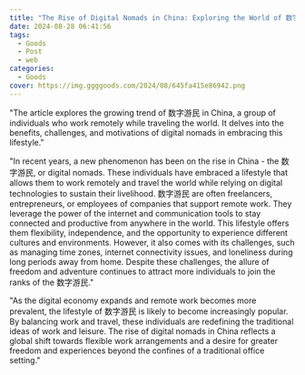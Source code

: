 ```yaml
---
title: "The Rise of Digital Nomads in China: Exploring the World of 数字游民"
date: 2024-08-28 06:41:56
tags:
  - Goods
  - Post
  - web
categories:
  - Goods
cover: https://img.ggggoods.com/2024/08/645fa415e86942.png
---
```


"The article explores the growing trend of 数字游民 in China, a group of individuals who work remotely while traveling the world. It delves into the benefits, challenges, and motivations of digital nomads in embracing this lifestyle."

"In recent years, a new phenomenon has been on the rise in China - the 数字游民, or digital nomads. These individuals have embraced a lifestyle that allows them to work remotely and travel the world while relying on digital technologies to sustain their livelihood. 数字游民 are often freelancers, entrepreneurs, or employees of companies that support remote work. They leverage the power of the internet and communication tools to stay connected and productive from anywhere in the world. This lifestyle offers them flexibility, independence, and the opportunity to experience different cultures and environments. However, it also comes with its challenges, such as managing time zones, internet connectivity issues, and loneliness during long periods away from home. Despite these challenges, the allure of freedom and adventure continues to attract more individuals to join the ranks of the 数字游民."

"As the digital economy expands and remote work becomes more prevalent, the lifestyle of 数字游民 is likely to become increasingly popular. By balancing work and travel, these individuals are redefining the traditional ideas of work and leisure. The rise of digital nomads in China reflects a global shift towards flexible work arrangements and a desire for greater freedom and experiences beyond the confines of a traditional office setting."
